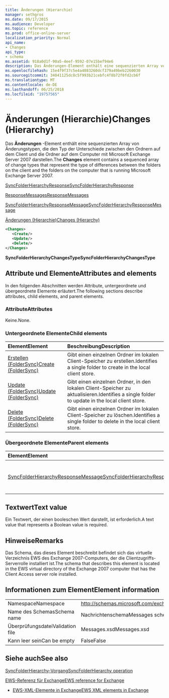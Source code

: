 ```yaml
---
title: Änderungen (Hierarchie)
manager: sethgros
ms.date: 09/17/2015
ms.audience: Developer
ms.topic: reference
ms.prod: office-online-server
localization_priority: Normal
api_name:
- Changes
api_type:
- schema
ms.assetid: 918a0d1f-90a5-4eef-9592-07e15bef94e6
description: Das Änderungen-Element enthält eine sequenzierten Array von Änderungstypen, die den Typ der Unterschiede zwischen den Ordnern auf dem Client und die Ordner auf dem Computer mit Microsoft Exchange Server 2007 darstellen.
ms.openlocfilehash: 15e4f9f37c5e4a4083260dcf379a49beb2260030
ms.sourcegitcommit: 34041125dc8c5f993b21cebfc4f8b72f0fd2cb6f
ms.translationtype: MT
ms.contentlocale: de-DE
ms.lasthandoff: 06/25/2018
ms.locfileid: "19757565"
---
```

# <a name="changes-hierarchy"></a><span data-ttu-id="1b599-103">Änderungen (Hierarchie)</span><span class="sxs-lookup"><span data-stu-id="1b599-103">Changes (Hierarchy)</span></span>

<span data-ttu-id="1b599-104">Das **Änderungen** -Element enthält eine sequenzierten Array von Änderungstypen, die den Typ der Unterschiede zwischen den Ordnern auf dem Client und die Ordner auf dem Computer mit Microsoft Exchange Server 2007 darstellen.</span><span class="sxs-lookup"><span data-stu-id="1b599-104">The **Changes** element contains a sequenced array of change types that represent the type of differences between the folders on the client and the folders on the computer that is running Microsoft Exchange Server 2007.</span></span> 
  
[<span data-ttu-id="1b599-105">SyncFolderHierarchyResponse</span><span class="sxs-lookup"><span data-stu-id="1b599-105">SyncFolderHierarchyResponse</span></span>](syncfolderhierarchyresponse.md)
  
[<span data-ttu-id="1b599-106">ResponseMessages</span><span class="sxs-lookup"><span data-stu-id="1b599-106">ResponseMessages</span></span>](responsemessages.md)
  
[<span data-ttu-id="1b599-107">SyncFolderHierarchyResponseMessage</span><span class="sxs-lookup"><span data-stu-id="1b599-107">SyncFolderHierarchyResponseMessage</span></span>](syncfolderhierarchyresponsemessage.md)
  
[<span data-ttu-id="1b599-108">Änderungen (Hierarchie)</span><span class="sxs-lookup"><span data-stu-id="1b599-108">Changes (Hierarchy)</span></span>](changes-hierarchy.md)
  
```xml
<Changes>
   <Create/>
   <Update/>
   <Delete/>
</Changes>
```

 <span data-ttu-id="1b599-109">**SyncFolderHierarchyChangesType**</span><span class="sxs-lookup"><span data-stu-id="1b599-109">**SyncFolderHierarchyChangesType**</span></span>
## <a name="attributes-and-elements"></a><span data-ttu-id="1b599-110">Attribute und Elemente</span><span class="sxs-lookup"><span data-stu-id="1b599-110">Attributes and elements</span></span>

<span data-ttu-id="1b599-111">In den folgenden Abschnitten werden Attribute, untergeordnete und übergeordnete Elemente erläutert.</span><span class="sxs-lookup"><span data-stu-id="1b599-111">The following sections describe attributes, child elements, and parent elements.</span></span>
  
### <a name="attributes"></a><span data-ttu-id="1b599-112">Attribute</span><span class="sxs-lookup"><span data-stu-id="1b599-112">Attributes</span></span>

<span data-ttu-id="1b599-113">Keine.</span><span class="sxs-lookup"><span data-stu-id="1b599-113">None.</span></span>
  
### <a name="child-elements"></a><span data-ttu-id="1b599-114">Untergeordnete Elemente</span><span class="sxs-lookup"><span data-stu-id="1b599-114">Child elements</span></span>

|<span data-ttu-id="1b599-115">**Element**</span><span class="sxs-lookup"><span data-stu-id="1b599-115">**Element**</span></span>|<span data-ttu-id="1b599-116">**Beschreibung**</span><span class="sxs-lookup"><span data-stu-id="1b599-116">**Description**</span></span>|
|:-----|:-----|
|[<span data-ttu-id="1b599-117">Erstellen (FolderSync)</span><span class="sxs-lookup"><span data-stu-id="1b599-117">Create (FolderSync)</span></span>](create-foldersync.md) <br/> |<span data-ttu-id="1b599-118">Gibt einen einzelnen Ordner im lokalen Client-Speicher zu erstellen.</span><span class="sxs-lookup"><span data-stu-id="1b599-118">Identifies a single folder to create in the local client store.</span></span>  <br/> |
|[<span data-ttu-id="1b599-119">Update (FolderSync)</span><span class="sxs-lookup"><span data-stu-id="1b599-119">Update (FolderSync)</span></span>](update-foldersync.md) <br/> |<span data-ttu-id="1b599-120">Gibt einen einzelnen Ordner, in den lokalen Client-Speicher zu aktualisieren.</span><span class="sxs-lookup"><span data-stu-id="1b599-120">Identifies a single folder to update in the local client store.</span></span>  <br/> |
|[<span data-ttu-id="1b599-121">Delete (FolderSync)</span><span class="sxs-lookup"><span data-stu-id="1b599-121">Delete (FolderSync)</span></span>](delete-foldersync.md) <br/> |<span data-ttu-id="1b599-122">Gibt einen einzelnen Ordner im lokalen Client-Speicher zu löschen.</span><span class="sxs-lookup"><span data-stu-id="1b599-122">Identifies a single folder to delete in the local client store.</span></span>  <br/> |
   
### <a name="parent-elements"></a><span data-ttu-id="1b599-123">Übergeordnete Elemente</span><span class="sxs-lookup"><span data-stu-id="1b599-123">Parent elements</span></span>

|<span data-ttu-id="1b599-124">**Element**</span><span class="sxs-lookup"><span data-stu-id="1b599-124">**Element**</span></span>|<span data-ttu-id="1b599-125">**Beschreibung**</span><span class="sxs-lookup"><span data-stu-id="1b599-125">**Description**</span></span>|
|:-----|:-----|
|[<span data-ttu-id="1b599-126">SyncFolderHierarchyResponseMessage</span><span class="sxs-lookup"><span data-stu-id="1b599-126">SyncFolderHierarchyResponseMessage</span></span>](syncfolderhierarchyresponsemessage.md) <br/> |<span data-ttu-id="1b599-127">Enthält den Status und das Ergebnis einer Anforderung SyncFolderHierarchy.</span><span class="sxs-lookup"><span data-stu-id="1b599-127">Contains the status and result of a SyncFolderHierarchy request.</span></span>  <br/> |
   
## <a name="text-value"></a><span data-ttu-id="1b599-128">Textwert</span><span class="sxs-lookup"><span data-stu-id="1b599-128">Text value</span></span>

<span data-ttu-id="1b599-129">Ein Textwert, der einen booleschen Wert darstellt, ist erforderlich.</span><span class="sxs-lookup"><span data-stu-id="1b599-129">A text value that represents a Boolean value is required.</span></span>
  
## <a name="remarks"></a><span data-ttu-id="1b599-130">Hinweise</span><span class="sxs-lookup"><span data-stu-id="1b599-130">Remarks</span></span>

<span data-ttu-id="1b599-131">Das Schema, das dieses Element beschreibt befindet sich das virtuelle Verzeichnis EWS des Exchange 2007-Computers, der die Clientzugriffs-Serverrolle installiert ist.</span><span class="sxs-lookup"><span data-stu-id="1b599-131">The schema that describes this element is located in the EWS virtual directory of the Exchange 2007 computer that has the Client Access server role installed.</span></span>
  
## <a name="element-information"></a><span data-ttu-id="1b599-132">Informationen zum Element</span><span class="sxs-lookup"><span data-stu-id="1b599-132">Element information</span></span>

|||
|:-----|:-----|
|<span data-ttu-id="1b599-133">Namespace</span><span class="sxs-lookup"><span data-stu-id="1b599-133">Namespace</span></span>  <br/> |http://schemas.microsoft.com/exchange/services/2006/messages  <br/> |
|<span data-ttu-id="1b599-134">Name des Schemas</span><span class="sxs-lookup"><span data-stu-id="1b599-134">Schema name</span></span>  <br/> |<span data-ttu-id="1b599-135">Nachrichtenschema</span><span class="sxs-lookup"><span data-stu-id="1b599-135">Messages schema</span></span>  <br/> |
|<span data-ttu-id="1b599-136">Überprüfungsdatei</span><span class="sxs-lookup"><span data-stu-id="1b599-136">Validation file</span></span>  <br/> |<span data-ttu-id="1b599-137">Messages.xsd</span><span class="sxs-lookup"><span data-stu-id="1b599-137">Messages.xsd</span></span>  <br/> |
|<span data-ttu-id="1b599-138">Kann leer sein</span><span class="sxs-lookup"><span data-stu-id="1b599-138">Can be empty</span></span>  <br/> |<span data-ttu-id="1b599-139">False</span><span class="sxs-lookup"><span data-stu-id="1b599-139">False</span></span>  <br/> |
   
## <a name="see-also"></a><span data-ttu-id="1b599-140">Siehe auch</span><span class="sxs-lookup"><span data-stu-id="1b599-140">See also</span></span>



[<span data-ttu-id="1b599-141">SyncFolderHierarchy-Vorgang</span><span class="sxs-lookup"><span data-stu-id="1b599-141">SyncFolderHierarchy operation</span></span>](syncfolderhierarchy-operation.md)


[<span data-ttu-id="1b599-142">EWS-Referenz für Exchange</span><span class="sxs-lookup"><span data-stu-id="1b599-142">EWS reference for Exchange</span></span>](ews-reference-for-exchange.md)
  
- [<span data-ttu-id="1b599-143">EWS-XML-Elemente in Exchange</span><span class="sxs-lookup"><span data-stu-id="1b599-143">EWS XML elements in Exchange</span></span>](ews-xml-elements-in-exchange.md)


